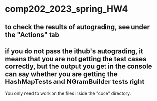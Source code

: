 # comp202_2023_spring_HW4

## to check the results of autograding, see under the "Actions" tab
## if you do not pass the ithub's autograding, it means that you are not getting the test cases correctly, but the output you get in the console can say whether you are getting the HashMapTests and NGramBuilder tests right

You only need to work on the files inside the "code" directory. 
